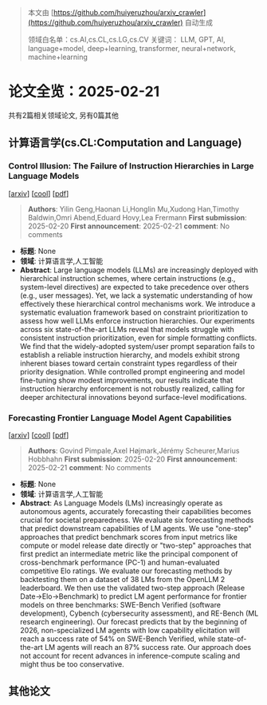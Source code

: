 > 本文由 [https://github.com/huiyeruzhou/arxiv_crawler](https://github.com/huiyeruzhou/arxiv_crawler) 自动生成
>
> 领域白名单：cs.AI,cs.CL,cs.LG,cs.CV
> 关键词： LLM, GPT, AI, language+model, deep+learning, transformer, neural+network, machine+learning

# 论文全览：2025-02-21

共有2篇相关领域论文, 另有0篇其他

## 计算语言学(cs.CL:Computation and Language)

### Control Illusion: The Failure of Instruction Hierarchies in Large Language Models 
[[arxiv](https://arxiv.org/abs/2502.15851)] [[cool](https://papers.cool/arxiv/2502.15851)] [[pdf](https://arxiv.org/pdf/2502.15851)]
> **Authors**: Yilin Geng,Haonan Li,Honglin Mu,Xudong Han,Timothy Baldwin,Omri Abend,Eduard Hovy,Lea Frermann
> **First submission**: 2025-02-20
> **First announcement**: 2025-02-21
> **comment**: No comments
- **标题**: None
- **领域**: 计算语言学,人工智能
- **Abstract**: Large language models (LLMs) are increasingly deployed with hierarchical instruction schemes, where certain instructions (e.g., system-level directives) are expected to take precedence over others (e.g., user messages). Yet, we lack a systematic understanding of how effectively these hierarchical control mechanisms work. We introduce a systematic evaluation framework based on constraint prioritization to assess how well LLMs enforce instruction hierarchies. Our experiments across six state-of-the-art LLMs reveal that models struggle with consistent instruction prioritization, even for simple formatting conflicts. We find that the widely-adopted system/user prompt separation fails to establish a reliable instruction hierarchy, and models exhibit strong inherent biases toward certain constraint types regardless of their priority designation. While controlled prompt engineering and model fine-tuning show modest improvements, our results indicate that instruction hierarchy enforcement is not robustly realized, calling for deeper architectural innovations beyond surface-level modifications.

### Forecasting Frontier Language Model Agent Capabilities 
[[arxiv](https://arxiv.org/abs/2502.15850)] [[cool](https://papers.cool/arxiv/2502.15850)] [[pdf](https://arxiv.org/pdf/2502.15850)]
> **Authors**: Govind Pimpale,Axel Højmark,Jérémy Scheurer,Marius Hobbhahn
> **First submission**: 2025-02-20
> **First announcement**: 2025-02-21
> **comment**: No comments
- **标题**: None
- **领域**: 计算语言学,人工智能
- **Abstract**: As Language Models (LMs) increasingly operate as autonomous agents, accurately forecasting their capabilities becomes crucial for societal preparedness. We evaluate six forecasting methods that predict downstream capabilities of LM agents. We use "one-step" approaches that predict benchmark scores from input metrics like compute or model release date directly or "two-step" approaches that first predict an intermediate metric like the principal component of cross-benchmark performance (PC-1) and human-evaluated competitive Elo ratings. We evaluate our forecasting methods by backtesting them on a dataset of 38 LMs from the OpenLLM 2 leaderboard. We then use the validated two-step approach (Release Date$\to$Elo$\to$Benchmark) to predict LM agent performance for frontier models on three benchmarks: SWE-Bench Verified (software development), Cybench (cybersecurity assessment), and RE-Bench (ML research engineering). Our forecast predicts that by the beginning of 2026, non-specialized LM agents with low capability elicitation will reach a success rate of 54% on SWE-Bench Verified, while state-of-the-art LM agents will reach an 87% success rate. Our approach does not account for recent advances in inference-compute scaling and might thus be too conservative.

## 其他论文


